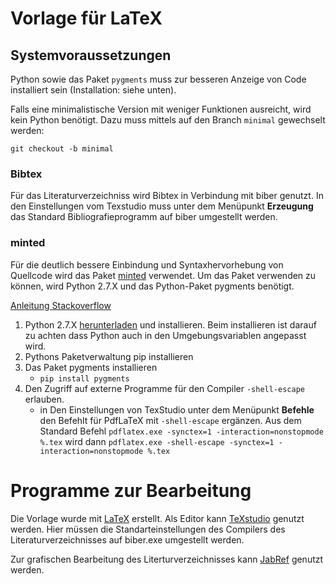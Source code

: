 # Vorlage für LaTeX

## Systemvoraussetzungen
Python sowie das Paket `pygments` muss zur besseren Anzeige von Code installiert sein (Installation: siehe unten).

Falls eine minimalistische Version mit weniger Funktionen ausreicht, wird kein Python benötigt. Dazu muss mittels auf den Branch `minimal` gewechselt werden:
```
git checkout -b minimal
```

### Bibtex
Für das Literaturverzeichniss wird Bibtex in Verbindung mit biber genutzt.
In den Einstellungen vom Texstudio muss unter dem Menüpunkt **Erzeugung** das Standard Bibliografieprogramm auf biber umgestellt werden.

### minted
Für die deutlich bessere Einbindung und Syntaxhervorhebung von Quellcode wird das Paket [minted](https://github.com/gpoore/minted) verwendet.
Um das Paket verwenden zu können, wird Python 2.7.X und das Python-Paket pygments benötigt.

[Anleitung Stackoverflow](https://tex.stackexchange.com/questions/108661/how-to-use-minted-under-miktex-and-windows-7)

1. Python 2.7.X [herunterladen](https://www.python.org/downloads/) und installieren. Beim installieren ist darauf zu achten dass Python auch in den Umgebungsvariablen angepasst wird.
2. Pythons Paketverwaltung pip installieren
3. Das Paket pygments installieren
    * ```pip install pygments```
4. Den Zugriff auf externe Programme für den Compiler ````-shell-escape```` erlauben.
    * in Den Einstellungen von TexStudio unter dem Menüpunkt **Befehle** den Befehlt für PdfLaTeX mit ````-shell-escape```` ergänzen. Aus dem Standard Befehl ```pdflatex.exe -synctex=1 -interaction=nonstopmode %.tex``` wird dann ```pdflatex.exe -shell-escape -synctex=1 -interaction=nonstopmode %.tex```

# Programme zur Bearbeitung
Die Vorlage wurde mit [LaTeX](https://www.latex-project.org/) erstellt.
Als Editor kann [TeXstudio](https://www.texstudio.org/) genutzt werden. Hier müssen die Standarteinstellungen des Compilers
des Literaturverzeichnisses auf biber.exe umgestellt werden.

Zur grafischen Bearbeitung des Literturverzeichnisses kann [JabRef](https://www.jabref.org/) genutzt werden.
